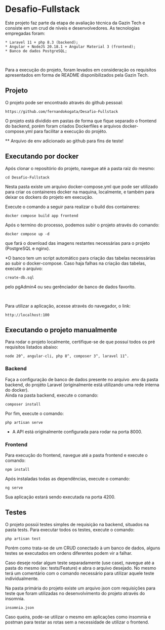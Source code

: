 # Desafio-Fullstack

Este projeto faz parte da etapa de avaliação técnica da Gazin Tech e consiste em um crud de níveis e desenvolvedores.
As tecnologias empregadas foram:
```
* Laravel 11 + php 8.3 (backend);
* Angular + NodeJS 20.18.1 + Angular Material 3 (frontend);
* Banco de dados PostgreSQL;
```
<br>

Para a execução do projeto, foram levados em consideração os requisitos apresentados em forma de README disponibilizados pela Gazin Tech.

## Projeto

O projeto pode ser encontrado através do github pessoal:

```
https://github.com/fernandokogata/Desafio-Fullstack
```

O projeto está dividido em pastas de forma que fique separado o frontend do backend, porém foram criados Dockerfiles e arquivos docker-compose.yml para facilitar a execução do projéto.

** Arquivo de env adicionado ao github para fins de teste!

## Executando por docker

Após clonar o repositório do projeto, navegue até a pasta raiz do mesmo:
```
cd Desafio-Fullstack
```
Nesta pasta existe um arquivo docker-compose.yml que pode ser utilizado para criar os containeres docker na maquina, localmente, e também para deixar os dockers do projeto em execução.
<br>

Execute o comando a seguir para realizar o build dos containeres:

```
docker compose build app frontend
```
Após o termino do processo, podemos subir o projeto através do comando:
```
docker compose up -d
```
que fará o download das imagens restantes necessárias para o projeto (PostgreSQL e nginx).

*O banco tem um script automático para criação das tabelas necessárias ao subir o docker-compose. Caso haja falhas na criação das tabelas, execute o arquivo:
```
create-db.sql
```
pelo pgAdmin4 ou seu gerênciador de banco de dados favorito.

<br>

Para utilizar a aplicação, acesse através do navegador, o link:
```
http://localhost:100
```
## Executando o projeto manualmente

Para rodar o projeto localmente, certifique-se de que possuí todos os pré requisitos listados abaixo:
```
node 20^, angular-cli, php 8^, composer 3^, laravel 11^.
```
### Backend

Faça a configuração de banco de dados presente no arquivo .env da pasta backend, do projéto Laravel (originalmente está utilizando uma rede interna do docker).
<br>
Ainda na pasta backend, execute o comando:
```
composer install
```
Por fim, execute o comando:
```
php artisan serve
```
* A API está originalmente configurada para rodar na porta 8000.

### Frontend

Para execução do frontend, navegue até a pasta frontend e execute o comando:
```
npm install
```
Após instaladas todas as dependências, execute o comando:
```
ng serve
```
Sua aplicação estará sendo executada na porta 4200.

## Testes
O projeto possúi testes simples de requisição na backend, situados na pasta tests.
Para executar todos os testes, execute o comando:
```
php artisan test
```
Porém como trata-se de um CRUD conectado à um banco de dados, alguns testes se executados em ordens diferentes podem vir a falhar.
<br>

Caso deseje rodar algum teste separadamente (use case), navegue até a pasta do mesmo (ex: tests/Feature) e abra o arquivo desejado. No mesmo terá um comentário com o comando necessário para utilizar aquele teste individualmente.
<br>

Na pasta primária do projeto existe um arquivo json com requisições para teste que foram utilizadas no desenvolvimento do projeto através do insomnia.
```
insomnia.json
```
Caso queira, pode-se utilizar o mesmo em aplicações como insomnia e postman para testar as rotas sem a necessidade de utilizar o frontend.